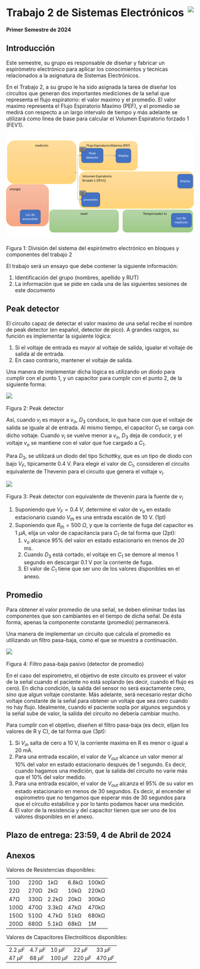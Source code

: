 # <img src="https://julianodb.github.io/SISTEMAS_ELECTRONICOS_PARA_INGENIERIA_BIOMEDICA/img/logo_fing.png?raw=true" align="right" height="45"> Trabajo 2 de Sistemas Electrónicos

#### Primer Semestre de 2024

## Introducción

Este semestre, su grupo es responsable de diseñar y fabricar un espirómetro electrónico para aplicar los conocimientos y tecnicas relacionados a la asignatura de Sistemas Electrónicos. 

En el Trabajo 2, a su grupo le ha sido asignada la tarea de diseñar los circuitos que generan dos importantes mediciones de la señal que representa el flujo espiratorio: el valor maximo y el promedio. El valor maximo representa el Flujo Espiratorio Maximo (PEF), y el promedio se medirá con respecto a un largo intervalo de tiempo y más adelante se utilizará como línea de base para calcular el Volumen Espiratorio forzado 1 (FEV1).

![T1](../img/T2_blocks.png)

Figura 1: División del sistema del espirómetro electrónico en bloques y componentes del trabajo 2

El trabajo será un ensayo que debe contener la siguiente información:

1. Identificación del grupo (nombres, apellido y RUT)
1. La información que se pide en cada una de las siguientes sesiones de este documento

## Peak detector

El circuito capaz de detectar el valor maximo de una señal recibe el nombre de peak detector (en español, detector de pico). A grandes razgos, su función es implementar la siguiente lógica:

1. Si el voltaje de entrada es mayor al voltaje de salida, igualar el voltaje de salida al de entrada.
1. En caso contrario, mantener el voltaje de salida.

Una manera de implementar dicha lógica es utilizando un diodo para cumplir con el punto 1, y un capacitor para cumplir con el punto 2, de la siguiente forma:

<img src="https://julianodb.github.io/electronic_circuits_diagrams/peak_detector.png" width="200">

Figura 2: Peak detector

Así, cuando $v_i$ es mayor a $v_o$, $D_3$ conduce, lo que hace con que el voltaje de salida se iguale al de entrada. Al mismo tiempo, el capacitor $C_1$ se carga con dicho voltaje. Cuando $v_i$ se vuelve menor a $v_o$, $D_3$ deja de conducir, y el voltaje $v_o$ se mantiene con el valor que fue cargado a $C_1$.

Para $D_3$, se utilizará un diodo del tipo Schottky, que es un tipo de diodo con bajo $V_F$, tipicamente 0.4 V. Para elegir el valor de $C_1$, consideren el circuito equivalente de Thevenin para el circuito que genera el voltaje $v_i$.

<img src="https://julianodb.github.io/electronic_circuits_diagrams/peak_detector_thevenin.png" width="400">

Figura 3: Peak detector con equivalente de thevenin para la fuente de $v_i$

1. Suponiendo que $V_F=0.4\ V$, determine el valor de $v_o$ en estado estacionario cuando $V_{th}$ es una entrada escalón de 10 V. (1pt)
1. Suponiendo que $R_{th} = 500\ \Omega$, y que la corriente de fuga del capacitor es $1\ \mu A$, elija un valor de capacitancia para $C_1$ de tal forma que (2pt):
   1. $v_o$ alcance 95% del valor en estado estacionario en menos de 20 ms.
   1. Cuando $D_3$ está cortado, el voltaje en $C_1$ se demore al menos 1 segundo en descargar 0.1 V por la corriente de fuga. 
   1. El valor de $C_1$ tiene que ser uno de los valores disponibles en el anexo.

## Promedio

Para obtener el valor promedio de una señal, se deben eliminar todas las componentes que son cambiantes en el tiempo de dicha señal. De ésta forma, apenas la componente constante (promedio) permanecerá. 

Una manera de implementar un circuito que calcula el promedio es utilizando un filtro pasa-baja, como el que se muestra a continuación.

<img src="https://julianodb.github.io/electronic_circuits_diagrams/RC_lowpass.png" width="200">

Figura 4: Filtro pasa-baja pasivo (detector de promedio)

En el caso del espirometro, el objetivo de este circuito es proveer el valor de la señal cuando el paciente no está soplando (es decir, cuando el flujo es cero). En dicha condición, la salida del sensor no será exactamente cero, sino que algun voltaje constante. Más adelante, será necesario restar dicho voltaje constante de la señal para obtener un voltaje que sea cero cuando no hay flujo. Idealmente, cuando el paciente sopla por algunos segundos y la señal sube de valor, la salida del circuito no debería cambiar mucho.

Para cumplir con el objetivo, diseñen el filtro pasa-baja (es decir, elijan los valores de R y C), de tal forma que (3pt):

1. Si $V_{in}$ salta de cero a 10 V, la corriente maxima en R es menor o igual a 20 mA.
1. Para una entrada escalón, el valor de $V_{out}$ alcance un valor menor al 10% del valor en estado estacionario después de 1 segundo. Es decir, cuando hagamos una medición, que la salida del circuito no varie más que el 10% del valor medido.
1. Para una entrada escalón, el valor de $V_{out}$ alcanza el 95% de su valor en estado estacionario en menos de 30 segundos. Es decir, al encender el espirometro que no tengamos que esperar más de 30 segundos para que el circuito estabilice y por lo tanto podamos hacer una medición.
1. El valor de la resistencia y del capacitor tienen que ser uno de los valores disponibles en el anexo.

## Plazo de entrega: 23:59, 4 de Abril de 2024

## Anexos

Valores de Resistencias disponibles:

|   |  |        |       |  |
|------|------|-----------|------------|-------|
| 10Ω  | 220Ω | 1kΩ       | 6.8kΩ      | 100kΩ |
| 22Ω  | 270Ω | 2kΩ       | 10kΩ       | 220kΩ |
| 47Ω  | 330Ω | 2.2kΩ     | 20kΩ       | 300kΩ |
| 100Ω | 470Ω | 3.3kΩ     | 47kΩ       | 470kΩ |
| 150Ω | 510Ω | 4.7kΩ     | 51kΩ       | 680kΩ |
| 200Ω | 680Ω | 5.1kΩ     | 68kΩ       | 1M    |

Valores de Capacitores Electrolíticos disponibles:

|   |  |        |       |  |
|------|------|-----------|------------|-------|
| $2.2\ \mu F$  | $4.7\ \mu F$ | $10\ \mu F$  | $22\ \mu F$ | $33\ \mu F$ |
| $47\ \mu F$  | $68\ \mu F$ | $100\ \mu F$ | $220\ \mu F$ | $470\ \mu F$ |